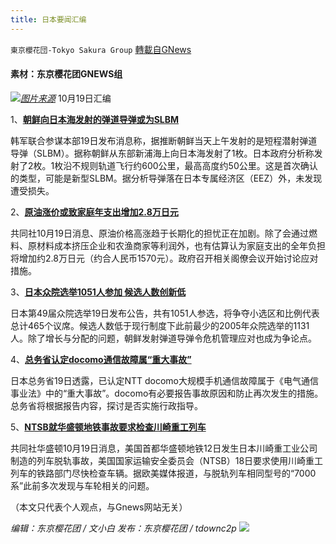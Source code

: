 ```yaml
---
title: 日本要闻汇编
---
```

`東京櫻花団-Tokyo Sakura Group` [轉載自GNews](https://gnews.org/zh-hans/1605014/)

#### 素材：东京樱花团GNEWS组
![](https://assets.gnews.org/wp-content/uploads/2021/10/image-368.png)[*图片来源*](https://s.rfi.fr/media/display/c6778e3a-2cd9-11ec-8604-005056bfb2b6/w:1280/p:16x9/2021-10-14T053939Z_275327146_RC2H9Q959QAL_RTRMADP_3_JAPAN-ELECTION.webp)
10月19日汇编

1、[**朝鲜向日本海发射的弹道导弹或为SLBM**](https://china.kyodonews.net/news/2021/10/b3ed0d3fdeef-2slbm.html)

韩军联合参谋本部19日发布消息称，据推断朝鲜当天上午发射的是短程潜射弹道导弹（SLBM）。据称朝鲜从东部新浦海上向日本海发射了1枚。日本政府分析称发射了2枚。1枚沿不规则轨道飞行约600公里，最高高度约50公里。这是首次确认的类型，可能是新型SLBM。据分析导弹落在日本专属经济区（EEZ）外，未发现遭受损失。

2、[**原油涨价或致家庭年支出增加2.8万日元**](https://china.kyodonews.net/news/2021/10/b8468de59632-28.html)

共同社10月19日消息、原油价格高涨趋于长期化的担忧正在加剧。除了会通过燃料、原材料成本挤压企业和农渔商家等利润外，也有估算认为家庭支出的全年负担将增加约2.8万日元（约合人民币1570元）。政府召开相关阁僚会议开始讨论应对措施。

3、[**日本众院选举1051人参加 候选人数创新低**](https://china.kyodonews.net/news/2021/10/e9523ae1e1f6-1051-.html)

日本第49届众院选举19日发布公告，共有1051人参选，将争夺小选区和比例代表总计465个议席。候选人数低于现行制度下此前最少的2005年众院选举的1131人。除了增长与分配的问题，朝鲜发射弹道导弹令危机管理应对也成为争论点。

4、[**总务省认定docomo通信故障属“重大事故”**](https://china.kyodonews.net/news/2021/10/ee8f9d6f4734.html)

日本总务省19日透露，已认定NTT docomo大规模手机通信故障属于《电气通信事业法》中的“重大事故”。docomo有必要报告事故原因和防止再次发生的措施。总务省将根据报告内容，探讨是否实施行政指导。

5、[**NTSB就华盛顿地铁事故要求检查川崎重工列车**](https://china.kyodonews.net/news/2021/10/3172ab385e69-ntsb.html)

共同社华盛顿10月19日消息，美国首都华盛顿地铁12日发生日本川崎重工业公司制造的列车脱轨事故，美国国家运输安全委员会（NTSB）18日要求使用川崎重工列车的铁路部门尽快检查车辆。据欧美媒体报道，与脱轨列车相同型号的“7000系”此前多次发现与车轮相关的问题。

（本文只代表个人观点，与Gnews网站无关）

*编辑：东京樱花团 / 文小白*
*发布：东京樱花团 / tdownc2p*
![](https://assets.gnews.org/wp-content/uploads/2021/08/image0-1-36.jpg)
